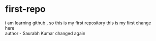 # first-repo
i am learning github , so this is my first repository 
this is my first change here 
<br>
author - Saurabh Kumar 
changed again